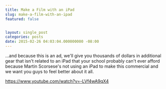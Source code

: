 ```yaml
---
title: Make a Film with an iPad
slug: make-a-film-with-an-ipad
featured: false


layout: single_post
categories: posts
date: 2015-02-26 04:03:04.000000000 -08:00
---
```


…and because this is an ad, we'll give you thousands of dollars in additional gear that isn't related to an iPad that your school probably can't ever afford because Martin Scorsese's not using an iPad to make this commercial and we want you guys to feel better about it all.

https://www.youtube.com/watch?v=-LVf4wA9qX4

